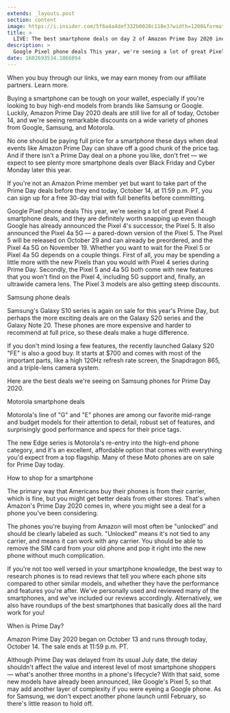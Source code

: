 ```yaml
--- 
extends: _layouts.post 
section: content 
image: https://i.insider.com/5f6a4a4def332b0028c118e3?width=1200&format=jpeg 
title: > 
  LIVE: The best smartphone deals on day 2 of Amazon Prime Day 2020 include big discounts on the Google Pixel 4, Samsung's latest Galaxy phones, and Motorola's budget phones 
description: > 
  Google Pixel phone deals This year, we're seeing a lot of great Pixel 4 smartphone deals, and they are definitely worth snapping up even though Google has already announced the Pixel 4's successor, the Pixel 5.Here are the best deals we're seeing on Samsung phones for Prime Day 2020.That's when Amazon's Prime Day 2020 comes in, where you might see a deal for a phone you've been considering.The phones you're buying from Amazon will most often be "unlocked" and should be clearly labeled as such.Amazon Prime Day 2020 began on October 13 and runs through today, October 14. 
date: 1602693534.1866894 
--- 
```

When you buy through our links, we may earn money from our affiliate partners. Learn more.

Buying a smartphone can be tough on your wallet, especially if you're looking to buy high-end models from brands like Samsung or Google. Luckily, Amazon Prime Day 2020 deals are still live for all of today, October 14, and we're seeing remarkable discounts on a wide variety of phones from Google, Samsung, and Motorola.

No one should be paying full price for a smartphone these days when deal events like Amazon Prime Day can shave off a good chunk of the price tag. And if there isn't a Prime Day deal on a phone you like, don't fret — we expect to see plenty more smartphone deals over Black Friday and Cyber Monday later this year.

If you're not an Amazon Prime member yet but want to take part of the Prime Day deals before they end today, October 14, at 11:59 p.m. PT, you can sign up for a free 30-day trial with full benefits before committing.

Google Pixel phone deals This year, we're seeing a lot of great Pixel 4 smartphone deals, and they are definitely worth snapping up even though Google has already announced the Pixel 4's successor, the Pixel 5. It also announced the Pixel 4a 5G — a pared-down version of the Pixel 5. The Pixel 5 will be released on October 29 and can already be preordered, and the Pixel 4a 5G on November 19. Whether you want to wait for the Pixel 5 or Pixel 4a 5G depends on a couple things. First of all, you may be spending a little more with the new Pixels than you would with Pixel 4 series during Prime Day. Secondly, the Pixel 5 and 4a 5G both come with new features that you won't find on the Pixel 4, including 5G support and, finally, an ultrawide camera lens. The Pixel 3 models are also getting steep discounts.

Samsung phone deals

Samsung's Galaxy S10 series is again on sale for this year's Prime Day, but perhaps the more exciting deals are on the Galaxy S20 series and the Galaxy Note 20. These phones are more expensive and harder to recommend at full price, so these deals make a huge difference.

If you don't mind losing a few features, the recently launched Galaxy S20 "FE" is also a good buy. It starts at $700 and comes with most of the important parts, like a high 120Hz refresh rate screen, the Snapdragon 865, and a triple-lens camera system.

Here are the best deals we're seeing on Samsung phones for Prime Day 2020.

Motorola smartphone deals

Motorola's line of "G" and "E" phones are among our favorite mid-range and budget models for their attention to detail, robust set of features, and surprisingly good performance and specs for their price tags.

The new Edge series is Motorola's re-entry into the high-end phone category, and it's an excellent, affordable option that comes with everything you'd expect from a top flagship. Many of these Moto phones are on sale for Prime Day today.

How to shop for a smartphone

The primary way that Americans buy their phones is from their carrier, which is fine, but you might get better deals from other stores. That's when Amazon's Prime Day 2020 comes in, where you might see a deal for a phone you've been considering.

The phones you're buying from Amazon will most often be "unlocked" and should be clearly labeled as such. "Unlocked" means it's not tied to any carrier, and means it can work with any carrier. You should be able to remove the SIM card from your old phone and pop it right into the new phone without much complication.

If you're not too well versed in your smartphone knowledge, the best way to research phones is to read reviews that tell you where each phone sits compared to other similar models, and whether they have the performance and features you're after. We've personally used and reviewed many of the smartphones, and we've included our reviews accordingly. Alternatively, we also have roundups of the best smartphones that basically does all the hard work for you!

When is Prime Day?

Amazon Prime Day 2020 began on October 13 and runs through today, October 14. The sale ends at 11:59 p.m. PT.

Although Prime Day was delayed from its usual July date, the delay shouldn't affect the value and interest level of most smartphone shoppers — what's another three months in a phone's lifecycle? With that said, some new models have already been announced, like Google's Pixel 5, so that may add another layer of complexity if you were eyeing a Google phone. As for Samsung, we don't expect another phone launch until February, so there's little reason to hold off.
